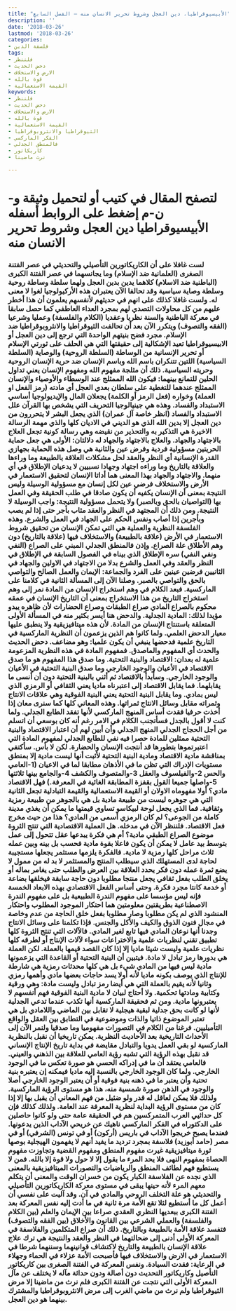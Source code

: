 ```yaml
---
title: "الأبيسيوقراطيا، دين العجل وشروط تحرير الانسان منه – الفصل السابع"
description: ''
date: '2018-03-26'
lastmod: '2018-03-26'
categories:
- فلسفة الدين
tags:
- فلننظر
- دحض الحديث
- الارض والاستخلاف
- قوة بالله
- القيمة الاستعمالية
keywords:
- فلننظر
- دحض الحديث
- الارض والاستخلاف
- قوة بالله
- القيمة الاستعمالية
- الثيوقراطيا والانثروبوقراطيا
- الفكر الماركسي
- فالمنطق الجدلي
- كاريكاتور
- نرث ماضينا

---
```

# **لتصفح المقال في كتيب أو لتحميل وثيقة و-ن-م إضغط على الروابط أسفله** **الأبيسيوقراطيا دين العجل وشروط تحرير الانسان منه**

### لست غافلا على أن الكاريكاتورين التأصيلي والتحديثي في عصر الفتنة الصغرى (العلمانية ضد الإسلام) وما يجانسهما في عصر الفتنة الكبرى (الباطنية ضد الاسلام) كلاهما يدين بدين العجل ولهما سلطة وساطة روحية وسلطة وصاية سياسية وقد تحالفا الآن يعتبران هذه الأركيولوجيا لغوا لا معنى له. ولست غافلا كذلك على انهم في حديثهم لأنفسهم يعلمون أن هذا أخطر عليهم من كل محاولات التصدي لهم بمجرد العداء العاطفي كما حصل سابقا في معركة الباطنية والسنة نظريا وعقديا (الكلام والفلسفة) وعمليا وشرعيا (الفقه والتصوف) ويتكرر الآن بعد أن تحالفت الثيوقراطيا والانثروبوقراطيا ضد الإسلام. مجرد فضح بنيتهم الواحدة التي ترجع إلى دين العجل أو الابيسيوقراطيا تعيد الإشكالية إلى حقيقتها التي هي الحلف على ثورتي الإسلام أو تحرير الإنسانية من الوساطة (السلطة الروحية) والوصاية (السلطة السياسية) اللتين تتنكران باسم الله وباسم الإنسان ضد حرية الإنسان الروحية وحريته السياسية. ذلك أن مثلجة مفهوم الله ومفهوم الإنسان يعني تداول الحلين للتمانع بينهما: فيكون الله الممثلج عند الوسطاء والأوصياء والإنسان الممثلج عندهما للتغطية على سلطان بعدي العجل أي مادته (رمز الفعل او العملة) وخواره (فعل الرمز أو الكلمة) يجعلان المال والإيديولوجيا أساسي الاستبداد والفساد. وهذه هي جينيالوجيا التحريف التي يشخص بها القرآن علل الاستبداد والفساد (انظر خاصة آل عمران) الذي يجعل البشر لا يتحررون من دين العجل إلا بدين الله الذي هو الديني في الاديان كلها والذي مهمة الرسالة الاخيرة هي التذكير به والتحذير من نقيضه وهي رسالة كونية تجعل العلاج بالاجتهاد والجهاد. والعلاج بالاجتهاد والجهاد له دلالتان: الأولى هي جعل حماية الحريتين مسؤولية فردية وفرض عين والثانية هي وصل هذه الحماية بجهازي القدرة الإنسانية أي النظر والعقد لحل مشكلات العلاقة بالطبيعة وما وراءها والعلاقة بالتاريخ وما وراءه اجتهاد وجهادا نسبيين لا يدعيان الإطلاق في أي منهما. والاجتهاد والجهاد بهذا المعنى هما أداتا الإنسان لتحقيق الاستعمار في الأرض والاستخلاف فرضي عين لكل إنسان مع مسؤولية الوسيلة وليس النتيجة بمعنى أن الإنسان يكفيه أن يكون صادقا في طلب الحقيقة وفي العمل بها (التواصيان بالحق وبالصبر) ولا يتحمل مسؤولية النتيجة: واجب الوسيلة لا النتيجة. ومن ذلك أن المجتهد في النظر والعقد مثاب بأجر حتى إذا لم يصب وبأجرين إذا أصاب ونفس الحكم على الجهاد في العمل والشرع. وهذه الفلسفة النظرية والعملية هي التي تمكن الإنسان من تحقيق شروط الاستعمار في الأرض (علاقة بالطبيعة) والاستخلاف فيها (علاقة بالتاريخ) دون وهم الأطلاق علة الصراع. وإذن فالمنطق الجدلي المبني على الصراع (النفي ونفي النفي) سره الإطلاق الذي بيناه في الفصول السابقة في الإطلاق في النظر والعقد وفي العمل والشرع بدلا من الاجتهاد في الاولين والجهاد في الثانيين فرضين عينين على الفرد والجماعة: الإيمان والعمل الصالح والتواصي بالحق والتواصي بالصبر. وصلنا الآن إلى المسألة الثانية في كلامنا على الماركسية. فبعد الكلام في وهم استخراج الإنسان من المادة نمر إلى وهم استخراج التاريخ من هذا الاستخراج بمعنى أن التاريخ الإنسان في عمقه محكوم بالصراع المادي صراع الطبقات وصراع الحضارات لأن ظاهره يبدو مؤيدا لذلك: المادية الجدلية. والدحض هنا أيسر بكثير منه في المسألة الأولى المتعلقة باستنتاج الإنسان من المادة. لأن هذه ميتافيزيقية ولا ينطبق عليها معيار الدحض العلمي. ولما كانوا هم الذين يزعمون أن النظرية الماركسية في التاريخ علمية فدحضها ينبغي أن يكون علميا: وهو مضاعف. دحض الحديث والحدث أي المفهوم والماصدق. فمفهوم المادة في هذه النظرية المزعومة علمية له بعدان: الاقتصاد والبنية التحتية. وما صدق هذا المفهوم هو ما صدق الاقتصاد في الأعيان والوجود الخارجي وما صدق البنية التحتية في الأعيان والوجود الخارجي. وسأبدأ بالاقتصاد ثم أثني بالبنية التحتية دون أن أنسى ما يقابلهما. فما يقابل الاقتصاد إلى اعتبرناه ماديا يعني الثقافي أو الرمزي الذي ليس بمادي. وما يقابل البنية التحتية يعني البنية الفوقية وهي علاقات الانتاج وثمراته مقابل وسائل الانتاج ثمراتها. وهذه المعاني كلها كما سنرى معان إذا أخذت حرفيا فقدت أساس المنهج الماركسي لأنها تفقد الطابع الجدلي. ولما كنت لا أقول بالجدل فسأتجنب الكلام في الامر رغم أنه كان بوسعي أن اتسلم من أجل الحجاج الجدلي المنهج الجدلي وأن أبين لهم أن اعتبار الاقتصاد والبنية التحتية ممثلين للمادة حصرا فيه نفي للطابع الجدلي لمفهوم المادة التي اعتبرتموها بتطورها قد أنتجت الإنسان والحضارة. لكن لا بأس. سأكتفي بمناقشة مادية الاقتصاد ومادية البنية التحتية لأثبت أنها ليست مادية إلا بمنطق مستويات الإدراك التي تظن ما في الأذهان مطابقا لما في الاعيان (1-العامي والحس 2-والفيلسوف والعقل 3-والمتصوف والكشف 4-والجامع بينها ثلاثتها 5-واصلها جميعا القول بقفزة المطابقة الغائية في المعرفة.) فهل الاقتصاد مادي؟ أولا مفهوماه الاولان أو القيمة الاستعمالية والقيمة التبادلية تجعل الثانية التي هي جوهره ليست من طبيعة مادية بل هي بالجوهر من طبيعة رمزية وثقافية. فما الذي يجعل لوحة لبيكاسو تساوي قيمتها ما يمكن أن يغذي مدينة كاملة من الجوعى؟ لم كان الرمزي أسمى من المادي؟ هذا من حيث مخرج فعل الاقتصاد. فلننظر الآن في مدخله. هل العملية الاقتصادية التي تنتج الثروة موضوع الصراع الطبقي مادية؟ أم هي فكرة يبدعها عقل تتحول إلى عمل بتوسط بيد عامل لا يمكن أن يكون فاعلا بقوة مادية فحسب بل بينه وبين عمله ثلاث مراحل كلها رمزية لا مادية. فالفكرة يلزمها مستثمر يجعلها مستجيبة لحاجة لدى المستهلك الذي سيطلب المنتج والمستثمر لا بد له من ممول لا يضع ثمرة عمله دون فكر يحدد العلاقة بين العرض والطلب حتى يغامر بماله أو يخلق الطلب بفعل ثقافي يجعل منتجا مطلوبا دون حاجة سابقة فيخلقها بضاعة أو خدمة كانتا مجرد فكرة. وحتى أساس الفعل الاقتصادي بهذه الابعاد الخمسة فإنه ليس مؤسسا على مفهوم الندرة الطبيعية بل على مفهوم الندرة الاصطناعية بطريقتين معلومتين هما احتكار الموجود المطلوب واحتكار المنشود الذي لم يكن مطلوبا وصار مطلوبا بفعل خلق الحاجة من عدم وخاصة في مجال فنون الذوق والكيف والأكل والجنس. فإذا تكلمنا على وسائل الانتاج وجدنا أنها نوعان المادي فيها تابع لغير المادي. فالآلات التي تنتج الثروة كلها تطبيق تقني لنظريات علمية والاختراعات سواء لآلات الإنتاج أو لطرقه كلها نظريات علمية وليست شيئا ماديا إلا إذا كان القصد قيمها بالعملة. لكن العملة هي بدورها رمز تبادل لا مادة. فيتبين أن البنية التحتية أو القاعدة التي يزعمونها مادية ليس فيها من المادي شيء بل هي كلها محدثات رمزية هي شارطة للإنتاج الذي يوصف بكونه ماديا لأنه أولا يسد حاجات بعضها مادي وأهمها رمزي وثانيا لأنه يقيم بالعملة التي هي أيضا رمز تبادل وليست مادة: وهي ورقية وكتابية ومادتها تحكمية. ولا أحتاج لبيان لا مادية البنية الفوقية فهم أنفسهم لا يعتبرونها مادية. ومن ثم فحقيقة الماركسية أنها تكذب عندما تدعي الجدلية لأنها لو كانت بحق جدلية لبقية هيجلية لا تقابل بين الماضي واللامادي بل هي تعتبر الموضوع ذاتيا والذات وموضوعية في التطابق بين العقل والواقع التأميليين. فرغنا من الكلام في التصورات مفهوميا وما صدقيا ولنمر الآن إلى الأحداث التاريخية بعد الأحاديث النظرية. يمكن تاريخيا أن نقبل بالنظرية الماركسية لو بقي العمل يدويا والتبادل مقايضة في بداية تاريخ الإنتاج الإنساني قد نقبل بهذه الرؤية التي تشبه رؤية العامي للعلاقة بين الذهني والعيني. فالعامي يعتقد أن ما في إدراكه الحسي هو صورة تعكس ما في الوجود الخارجي. ولما كان الوجود الخارجي بالنسبة إليه ماديا فيمكنه إن يعتبره بنية تحتية وأن يعتبر ما في ذهنه بنية فوقية أو أن يعتبر الوجود الخارجي أصلا والوجود في الذهن صورة شمسية منه، هذا هو مستوى الرؤية الماركسية. ولذلك فلا يمكن لعاقل له قدر ولو ضئيل من فهم المعاني أن يقبل بها إلا إذا كان من مستوى الرؤية البداية لنظرية المعرفة عند العامة. ولذلك كذلك فإن كل حداثيي العرب المتمركسين هم في الحقيقة عامة حتى ولو كانوا حاصلين على الدكتوراه في الفكر الماركسي ناهيك عن خريحي الآداب الذين يدعونها. فعندما يصبح خريجوا الآداب في باريس (أركون) أو في تونس (الشرفي) أو في مصر (حامد أبوزيد) فلاسفة بمجرد ترديد ما يفيد أنهم لا يفهمون الهيجلية بوصها ثورة ميتافيزيقية غيرت مفهوم المنطق ومفهوم القضية وتجاوزت مفهوم الحصاة بمفهوم النهى فلا يحد المرء ما يقول إلا لا حول ولا قوة إلا بالله. فمن لا يستطيع فهم لطائف المنطق والرياضيات والتصورات الميتافيزيقية بالمعنى الذي نجده عن الفلاسفة الكبار يكون من خسران الوقت والمعنى أن يتكلم معهم المرء لأنه حينها يبقى في مستوى معركة الكاريكاتورين التأصيلي والتحديثي هو علة التخلف الروحي والمادي في آن. وقد آليت على نفسي أن أعمل كل ما أستطيع لئلا تقع الأمة مرة ثانية في ما أدت إليه نفس المعركة بعد الفتنة الكبرى ببعديها النظري العقدي صراعا بين الإيمان والعلم (بين الكلام والفلسفة) والعملي الشرعي بين القانون والأخلاق (بين الفقه والتصوف) فتفسد علاقة الأمة بالطبيعة وبالتاريخ. ذلك أن صراع المتكلمين والفلاسفة في المعركة الأولى أدنى إلى ضحالتهما في النظر والعقد والنتيجة هي ترك علاج علاقة الإنسان بالطبيعة والتاريخ لاكتشاف قوانينهما وسننهما شرطا في الاستعمار في الارض والاستخلاف فيها فأصبحت الأمة عزلاء في الحماء وجهلاء في الرعاية: فقدت السيادة. ونفس المعركة في الفتنة الصغرى بين كاريكاتور التأصيل وكاريكاتور التحديث دون أصالة ودون حداثة مآله لا يختلف عن مآل المعركة الأولى التي نتجت عن الفتنة الكبرى فلم نرث من ماضينا إلا مرض الثيوقراطيا ولم نرث من ماضي الغرب إلى مرض الانثروبوقراطيا والمشترك بينهما هو دين العجل.

###